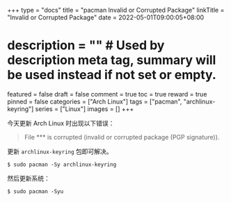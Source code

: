+++
type = "docs"
title = "pacman Invalid or Corrupted Package"
linkTitle = "Invalid or Corrupted Package"
date = 2022-05-01T09:00:05+08:00
# description = "" # Used by description meta tag, summary will be used instead if not set or empty.
featured = false
draft = false
comment = true
toc = true
reward = true
pinned = false
categories = ["Arch Linux"]
tags = ["pacman", "archlinux-keyring"]
series = ["Linux"]
images = []
+++

今天更新 Arch Linux 时出现以下错误：

> File *** is corrupted (invalid or corrupted package (PGP signature)).

更新 `archlinux-keyring` 包即可解决。

<!--more-->

```shell
$ sudo pacman -Sy archlinux-keyring
```

然后更新系统：

```shell
$ sudo pacman -Syu
```
